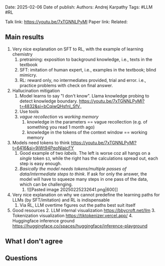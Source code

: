 Date: 2025-02-06
Date of publish: 
Authors: Andrej Karpathy
Tags: #LLM #RL

Talk link: https://youtu.be/7xTGNNLPyMI
Paper link:
Related: 

## Main results
1. Very nice explanation on SFT to RL, with the example of learning chemistry
	1. pretraining: exposition to background knowledge, i.e., texts in the textbook
	2. SFT: imitation of human expert, i.e., examples in the textbook; blind mimicry.
	3. RL: reward only, no intermediates provided, trial and error. i.e., practice problems with check on final answer.
2. Hallucination mitigation
	1. Model learns to say "I don't know". Llama knowledge probing to detect knowledge boundary. https://youtu.be/7xTGNNLPyMI?t=4832&si=bCqiwQHsfnI_SfV_
	2. Use tools
	3. *vague recollection* vs *working memory*
		1. knowledge in the parameters == vague recollection (e.g. of something you read 1 month ago)
		2. knowledge in the tokens of the context window == working memory
3. Models need tokens to think https://youtu.be/7xTGNNLPyMI?t=6416&si=9iWt94PqoNIajcFY
	1. Good example of two *labels*. The left is worse coz all hangs on a *single* token `$3`, while the right has the calculations spread out, each step is easy enough. 
	2. *Basically the model needs tokens/multiple passes of data/intermediate steps to think*. If ask for only the answer, the model will have to squeeze many steps in one pass of the data, which can be challenging.
		1. ![[Pasted image 20250225232641.png|600]]
4. Very nice explanation on why we cannot predefine the learning paths for LLMs (by SFT/imitation) and RL is indispensable
	1. Via RL, LLM overtime figures out the paths best suit itself
5. Good resources
	2. LLM internal visualization https://bbycroft.net/llm
	3. Tokenization visualization https://tiktokenizer.vercel.app/
	4. Huggingface inference ground https://huggingface.co/spaces/huggingface/inference-playground

## What I don't agree

## Questions
